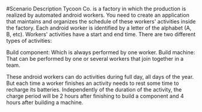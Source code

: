#Scenario Description
Tycoon Co. is a factory in which the production is realized by automated android workers. You need to create an application
that maintains and organizes the schedule of these workers' activities inside the factory.
Each android worker is identified by a letter of the alphabet (A, B, etc).
Workers' activities have a start and end time. There are two different types of activities:

Build component: Which is always performed by one worker.
Build machine: That can be performed by one or several workers that join together in a team.

These android workers can do activities during full day, all days of the year. But each time a worker finishes an activity
needs to rest some time to recharge its batteries. Independently of the duration of the activity, the charge period will be
2 hours after finishing to build a component and 4 hours after building a machine.